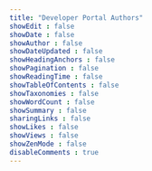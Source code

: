 ```yaml
---
title: "Developer Portal Authors"
showEdit : false
showDate : false
showAuthor : false
showDateUpdated : false
showHeadingAnchors : false
showPagination : false
showReadingTime : false
showTableOfContents : false
showTaxonomies : false 
showWordCount : false
showSummary : false
sharingLinks : false
showLikes : false
showViews : false
showZenMode : false
disableComments : true
---
```

